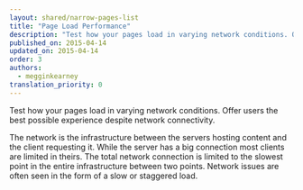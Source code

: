 ```yaml
---
layout: shared/narrow-pages-list
title: "Page Load Performance"
description: "Test how your pages load in varying network conditions. Offer users the best possible experience despite network connectivity."
published_on: 2015-04-14
updated_on: 2015-04-14
order: 3
authors:
  - megginkearney
translation_priority: 0
---
```


<p class="intro">
  Test how your pages load in varying network conditions. Offer users the best possible experience despite network connectivity.
</p>

The network is the infrastructure between the servers hosting content and the client requesting it.
While the server has a big connection most clients are limited in theirs.
The total network connection is limited to the slowest point in the entire infrastructure between two points.
Network issues are often seen in the form of a slow or staggered load.
